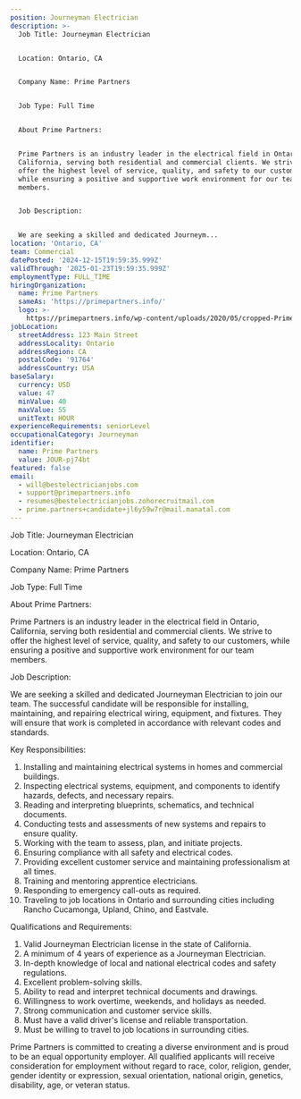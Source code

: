 ```yaml
---
position: Journeyman Electrician
description: >-
  Job Title: Journeyman Electrician


  Location: Ontario, CA


  Company Name: Prime Partners


  Job Type: Full Time


  About Prime Partners:


  Prime Partners is an industry leader in the electrical field in Ontario,
  California, serving both residential and commercial clients. We strive to
  offer the highest level of service, quality, and safety to our customers,
  while ensuring a positive and supportive work environment for our team
  members. 


  Job Description:


  We are seeking a skilled and dedicated Journeym...
location: 'Ontario, CA'
team: Commercial
datePosted: '2024-12-15T19:59:35.999Z'
validThrough: '2025-01-23T19:59:35.999Z'
employmentType: FULL_TIME
hiringOrganization:
  name: Prime Partners
  sameAs: 'https://primepartners.info/'
  logo: >-
    https://primepartners.info/wp-content/uploads/2020/05/cropped-Prime-Partners-Logo-NO-BG-1-1.png
jobLocation:
  streetAddress: 123 Main Street
  addressLocality: Ontario
  addressRegion: CA
  postalCode: '91764'
  addressCountry: USA
baseSalary:
  currency: USD
  value: 47
  minValue: 40
  maxValue: 55
  unitText: HOUR
experienceRequirements: seniorLevel
occupationalCategory: Journeyman
identifier:
  name: Prime Partners
  value: JOUR-pj74bt
featured: false
email:
  - will@bestelectricianjobs.com
  - support@primepartners.info
  - resumes@bestelectricianjobs.zohorecruitmail.com
  - prime.partners+candidate+jl6y59w7r@mail.manatal.com
---
```




Job Title: Journeyman Electrician

Location: Ontario, CA

Company Name: Prime Partners

Job Type: Full Time

About Prime Partners:

Prime Partners is an industry leader in the electrical field in Ontario, California, serving both residential and commercial clients. We strive to offer the highest level of service, quality, and safety to our customers, while ensuring a positive and supportive work environment for our team members. 

Job Description:

We are seeking a skilled and dedicated Journeyman Electrician to join our team. The successful candidate will be responsible for installing, maintaining, and repairing electrical wiring, equipment, and fixtures. They will ensure that work is completed in accordance with relevant codes and standards.

Key Responsibilities:

1. Installing and maintaining electrical systems in homes and commercial buildings.
2. Inspecting electrical systems, equipment, and components to identify hazards, defects, and necessary repairs.
3. Reading and interpreting blueprints, schematics, and technical documents.
4. Conducting tests and assessments of new systems and repairs to ensure quality.
5. Working with the team to assess, plan, and initiate projects.
6. Ensuring compliance with all safety and electrical codes.
7. Providing excellent customer service and maintaining professionalism at all times.
8. Training and mentoring apprentice electricians.
9. Responding to emergency call-outs as required.
10. Traveling to job locations in Ontario and surrounding cities including Rancho Cucamonga, Upland, Chino, and Eastvale.

Qualifications and Requirements:

1. Valid Journeyman Electrician license in the state of California.
2. A minimum of 4 years of experience as a Journeyman Electrician.
3. In-depth knowledge of local and national electrical codes and safety regulations.
4. Excellent problem-solving skills.
5. Ability to read and interpret technical documents and drawings.
6. Willingness to work overtime, weekends, and holidays as needed.
7. Strong communication and customer service skills.
8. Must have a valid driver's license and reliable transportation.
9. Must be willing to travel to job locations in surrounding cities.

Prime Partners is committed to creating a diverse environment and is proud to be an equal opportunity employer. All qualified applicants will receive consideration for employment without regard to race, color, religion, gender, gender identity or expression, sexual orientation, national origin, genetics, disability, age, or veteran status.
